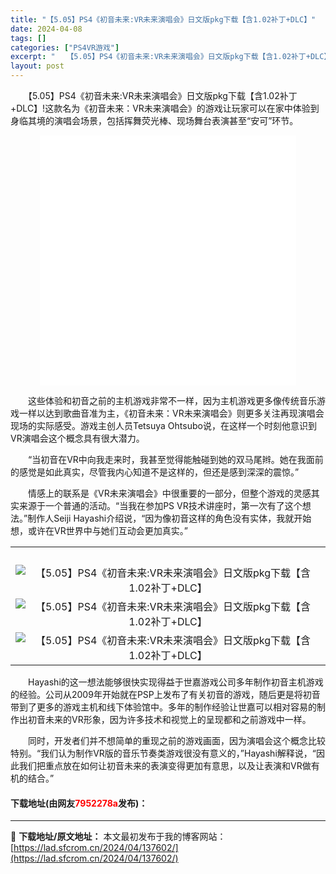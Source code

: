 ```yaml
---
title: "【5.05】PS4《初音未来:VR未来演唱会》日文版pkg下载【含1.02补丁+DLC】"
date: 2024-04-08
tags: []
categories: ["PS4VR游戏"]
excerpt: "　　【5.05】PS4《初音未来:VR未来演唱会》日文版pkg下载【含1.02补丁+DLC】!这款名为《初音未来：VR未来演唱会》的游戏让玩家可以在家中体验到身临其境的演唱会场景，包括挥舞荧光棒、现场舞台表演甚至&ldquo;安可&rdquo;环节。 　　这些体验和初音之前的主机游戏非常不一样，因为&hellip;"
layout: post
---
```


 <p>　　【5.05】PS4《初音未来:VR未来演唱会》日文版pkg下载【含1.02补丁+DLC】!这款名为《初音未来：VR未来演唱会》的游戏让玩家可以在家中体验到身临其境的演唱会场景，包括挥舞荧光棒、现场舞台表演甚至&ldquo;安可&rdquo;环节。</p> <p style="text-align: center;"><iframe allowfullscreen="true" border="0" frameborder="0" framespacing="0" height="400" scrolling="no" src="//player.bilibili.com/player.html?aid=7168443&amp;bvid=BV14s411W7XE&amp;cid=11693841&amp;page=1" width="410"></iframe></p> <p>　　这些体验和初音之前的主机游戏非常不一样，因为主机游戏更多像传统音乐游戏一样以达到歌曲音准为主，《初音未来：VR未来演唱会》则更多关注再现演唱会现场的实际感受。游戏主创人员Tetsuya Ohtsubo说，在这样一个时刻他意识到VR演唱会这个概念具有很大潜力。</p> <p>　　&ldquo;当初音在VR中向我走来时，我甚至觉得能触碰到她的双马尾辫。她在我面前的感觉是如此真实，尽管我内心知道不是这样的，但还是感到深深的震惊。&rdquo;</p> <p>　　情感上的联系是《VR未来演唱会》中很重要的一部分，但整个游戏的灵感其实来源于一个普通的活动。&ldquo;当我在参加PS VR技术讲座时，第一次有了这个想法。&rdquo;制作人Seiji Hayashi介绍说，&ldquo;因为像初音这样的角色没有实体，我就开始想，或许在VR世界中与她们互动会更加真实。&rdquo;</p> <table align="center" border="0" cellpadding="3" cellspacing="1" width="100%"> <tbody> <tr> <td align="center">&nbsp;</td> </tr> <tr> <td align="center"><img border="0" src="https://lad.sfcrom.cn/wp-content/uploads/2024/04/20240408_6613bb80ce778.jpg" alt="【5.05】PS4《初音未来:VR未来演唱会》日文版pkg下载【含1.02补丁+DLC】" /></td> </tr> <tr> <td align="center"><img border="0" src="https://lad.sfcrom.cn/wp-content/uploads/2024/04/20240408_6613bb814e637.jpg" alt="【5.05】PS4《初音未来:VR未来演唱会》日文版pkg下载【含1.02补丁+DLC】" /></td> </tr> <tr> <td align="center"><img border="0" src="https://lad.sfcrom.cn/wp-content/uploads/2024/04/20240408_6613bb81c053d.jpg" alt="【5.05】PS4《初音未来:VR未来演唱会》日文版pkg下载【含1.02补丁+DLC】" /></td> </tr> </tbody> </table> <p>　　Hayashi的这一想法能够很快实现得益于世嘉游戏公司多年制作初音主机游戏的经验。公司从2009年开始就在PSP上发布了有关初音的游戏，随后更是将初音带到了更多的游戏主机和线下体验馆中。多年的制作经验让世嘉可以相对容易的制作出初音未来的VR形象，因为许多技术和视觉上的呈现都和之前游戏中一样。</p> <p>　　同时，开发者们并不想简单的重现之前的游戏画面，因为演唱会这个概念比较特别。&ldquo;我们认为制作VR版的音乐节奏类游戏很没有意义的，&rdquo;Hayashi解释说，&ldquo;因此我们把重点放在如何让初音未来的表演变得更加有意思，以及让表演和VR做有机的结合。&rdquo;</p> <p><h4>下载地址(由网友<font color="red">7952278a</font>发布)：</h4></p> 

---
📖 **下载地址/原文地址：** 本文最初发布于我的博客网站：[https://lad.sfcrom.cn/2024/04/137602/](https://lad.sfcrom.cn/2024/04/137602/)

